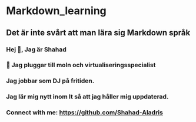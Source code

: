 # Markdown_learning
##  Det är inte svårt att man lära sig Markdown språk 
 ### Hej 👋, Jag är Shahad

### 🔭 Jag pluggar till **moln och virtualiseringsspecialist** 
### Jag jobbar som DJ på fritiden.
### Jag lär mig nytt inom It så att jag håller mig uppdaterad.

### Connect with me: https://github.com/Shahad-Aladris 
